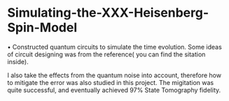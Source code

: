# Simulating-the-XXX-Heisenberg-Spin-Model
• Constructed quantum circuits to simulate the time evolution. Some ideas of circuit designing was from the reference( you can find the sitation inside).

I also take the effects from the quantum noise into account, therefore how to mitigate the error was also studied in this project. 
The migitation was quite successful, and eventually achieved 97% State Tomography fidelity.

